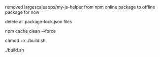 removed largescaleapps/my-js-helper from npm online package to offline package for now 

delete all package-lock.json files 

npm cache clean --force

chmod +x ./build.sh

./build.sh